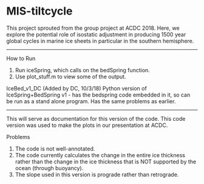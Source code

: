 # MIS-tiltcycle
This project sprouted from the group project at ACDC 2018. Here, we explore the potential role of isostatic adjustment in producing 1500 year global cycles in marine ice sheets in particular in the southern hemisphere.  

---
How to Run
1. Run iceSpring, which calls on the bedSpring function.
2. Use plot_stuff.m to view some of the output.

IceBed_v1_DC (Added by DC, 10/3/18)
Python version of IceSpring+BedSpring v1 - has the bedspring code embedded in it, so can be run as a stand alone program.
Has the same problems as earlier.

---
This will serve as documentation for this version of the code. This code version was used to make the plots in our presentation at ACDC. 

Problems
1. The code is not well-annotated.
2. The code currently calculates the change in the entire ice thickness rather than the change in the ice thickness that is NOT supported by the ocean (through buoyancy). 
3. The slope used in this version is prograde rather than retrograde.

